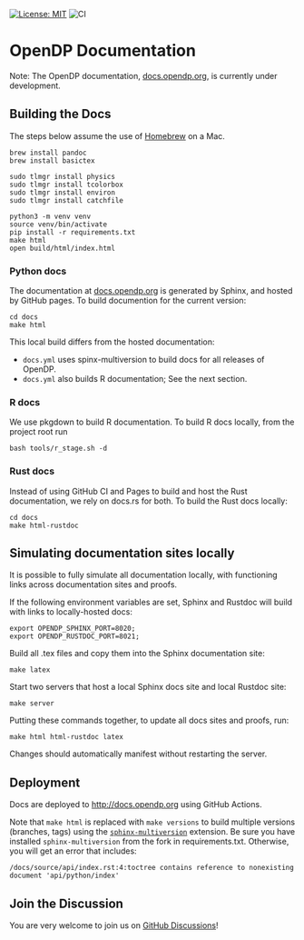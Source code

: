 [![License: MIT](https://img.shields.io/badge/License-MIT-yellow.svg)](https://opensource.org/licenses/MIT)
![CI](https://github.com/opendp/opendp-documentation/actions/workflows/main.yml/badge.svg)

# OpenDP Documentation

Note: The OpenDP documentation, [docs.opendp.org](https://docs.opendp.org), is currently under development.

## Building the Docs

The steps below assume the use of [Homebrew] on a Mac.

[Homebrew]: https://brew.sh

```shell
brew install pandoc
brew install basictex

sudo tlmgr install physics
sudo tlmgr install tcolorbox
sudo tlmgr install environ
sudo tlmgr install catchfile

python3 -m venv venv
source venv/bin/activate
pip install -r requirements.txt
make html
open build/html/index.html
```

### Python docs

The documentation at [docs.opendp.org](https://docs.opendp.org) is generated by Sphinx,
and hosted by GitHub pages. To build documention for the current version:

```shell
cd docs
make html
```

This local build differs from the hosted documentation:
- `docs.yml` uses spinx-multiversion to build docs for all releases of OpenDP.
- `docs.yml` also builds R documentation; See the next section.

### R docs

We use pkgdown to build R documentation.
To build R docs locally, from the project root run

```shell
bash tools/r_stage.sh -d
```

### Rust docs

Instead of using GitHub CI and Pages to build and host the Rust documentation,
we rely on docs.rs for both. To build the Rust docs locally:

```shell
cd docs
make html-rustdoc
```

## Simulating documentation sites locally
It is possible to fully simulate all documentation locally, 
with functioning links across documentation sites and proofs.

If the following environment variables are set, Sphinx and Rustdoc will build with links to locally-hosted docs:
```shell
export OPENDP_SPHINX_PORT=8020;
export OPENDP_RUSTDOC_PORT=8021;
```

Build all .tex files and copy them into the Sphinx documentation site:
```shell
make latex
```

Start two servers that host a local Sphinx docs site and local Rustdoc site:
```shell
make server
```

Putting these commands together, to update all docs sites and proofs, run:
```shell
make html html-rustdoc latex
```
Changes should automatically manifest without restarting the server.

## Deployment

Docs are deployed to http://docs.opendp.org using GitHub Actions.

Note that `make html` is replaced with `make versions` to build multiple versions (branches, tags) using the [`sphinx-multiversion`](https://sphinx-contrib.github.io/multiversion) extension.
Be sure you have installed `sphinx-multiversion` from the fork in requirements.txt. 
Otherwise, you will get an error that includes: 

    /docs/source/api/index.rst:4:toctree contains reference to nonexisting document 'api/python/index'


## Join the Discussion

You are very welcome to join us on [GitHub Discussions](https://github.com/opendp/opendp/discussions)!
